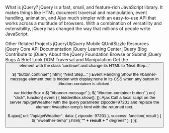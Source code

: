 What is jQuery?
jQuery is a fast, small, and feature-rich JavaScript library. It makes things like HTML document traversal and manipulation, event handling, animation, and Ajax much simpler with an easy-to-use API that works across a multitude of browsers. With a combination of versatility and extensibility, jQuery has changed the way that millions of people write JavaScript.

Other Related Projects
jQueryUIjQuery Mobile
QUnitSizzle
Resources
jQuery Core API Documentation
jQuery Learning Center
jQuery Blog
Contribute to jQuery
About the jQuery Foundation
Browse or Submit jQuery Bugs
A Brief Look
DOM Traversal and Manipulation
Get the <button> element with the class 'continue' and change its HTML to 'Next Step...'

$( "button.continue" ).html( "Next Step..." )
Event Handling
Show the #banner-message element that is hidden with display:none in its CSS when any button in #button-container is clicked.

var hiddenBox = $( "#banner-message" );
$( "#button-container button" ).on( "click", function( event ) {
  hiddenBox.show();
});
Ajax
Call a local script on the server /api/getWeather with the query parameter zipcode=97201 and replace the element #weather-temp's html with the returned text.

$.ajax({
  url: "/api/getWeather",
  data: {
    zipcode: 97201
  },
  success: function( result ) {
    $( "#weather-temp" ).html( "<strong>" + result + "</strong> degrees" );
  }
});

